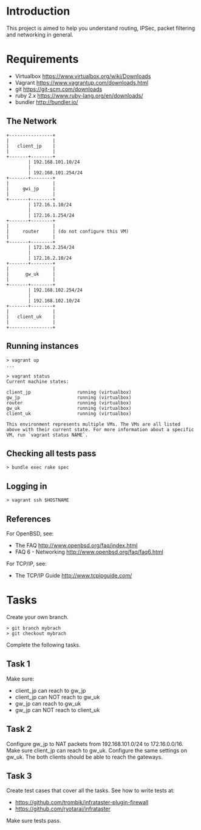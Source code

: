 Introduction
============

This project is aimed to help you understand routing, IPSec, packet filtering and networking in general.

Requirements
============

* Virtualbox https://www.virtualbox.org/wiki/Downloads
* Vagrant https://www.vagrantup.com/downloads.html
* git https://git-scm.com/downloads
* ruby 2.x https://www.ruby-lang.org/en/downloads/
* bundler http://bundler.io/

The Network
-----------

    +----------------+
    |                |
    |   client_jp    |
    |                |
    +-------+--------+
            | 192.168.101.10/24
            |
            | 192.168.101.254/24
    +-------+--------+
    |                |
    |     gwi_jp     |
    |                |
    +-------+--------+
            | 172.16.1.10/24
            |
            | 172.16.1.254/24
    +-------+--------+
    |                |
    |     router     | (do not configure this VM)
    |                |
    +-------+--------+
            | 172.16.2.254/24
            |
            | 172.16.2.10/24
    +-------+--------+
    |                |
    |      gw_uk     |
    |                |
    +-------+--------+
            | 192.168.102.254/24
            |
            | 192.168.102.10/24
    +-------+--------+
    |                |
    |   client_uk    |
    |                |
    +----------------+

Running instances
-----------------

    > vagrant up
    ...

    > vagrant status
    Current machine states:

    client_jp                 running (virtualbox)
    gw_jp                     running (virtualbox)
    router                    running (virtualbox)
    gw_uk                     running (virtualbox)
    client_uk                 running (virtualbox)

    This environment represents multiple VMs. The VMs are all listed
    above with their current state. For more information about a specific
    VM, run `vagrant status NAME`.

Checking all tests pass
-----------------------

    > bundle exec rake spec

Logging in
----------

    > vagrant ssh $HOSTNAME

References
----------

For OpenBSD, see:

* The FAQ http://www.openbsd.org/faq/index.html
* FAQ 6 - Networking http://www.openbsd.org/faq/faq6.html

For TCP/IP, see:

* The TCP/IP Guide http://www.tcpipguide.com/

Tasks
=====

Create your own branch.

    > git branch mybrach
    > git checkout mybrach

Complete the following tasks.

Task 1
------

Make sure:

* client\_jp can reach to gw\_jp
* client\_jp can NOT reach to gw\_uk
* gw\_jp can reach to gw\_uk
* gw\_jp can NOT reach to client\_uk

Task 2
------

Configure gw\_jp to NAT packets from 192.168.101.0/24 to 172.16.0.0/16. Make sure client\_jp can reach to gw\_uk. Configure the same settings on gw\_uk. The both clients should be able to reach the gateways.

Task 3
------

Create test cases that cover all the tasks. See how to write tests at:

* https://github.com/trombik/infrataster-plugin-firewall
* https://github.com/ryotarai/infrataster

Make sure tests pass.
